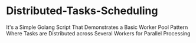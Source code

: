 # Distributed-Tasks-Scheduling
It's a Simple Golang Script That Demonstrates a Basic Worker Pool Pattern Where Tasks are Distributed across Several Workers for Parallel Processing
